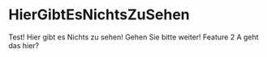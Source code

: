 # HierGibtEsNichtsZuSehen
Test! Hier gibt es Nichts zu sehen! Gehen Sie bitte weiter!
Feature 2
A
geht das hier?

